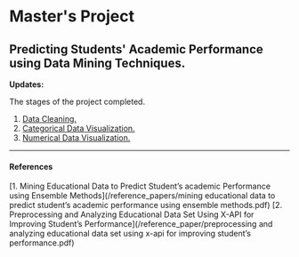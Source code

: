 # Master's Project

## Predicting Students' Academic Performance using Data Mining Techniques.

**Updates:**

The stages of the project completed.

1. [Data Cleaning.](01_data_cleaning.ipynb)
2. [Categorical Data Visualization.](02_categorical_data_visualization.ipynb)
3. [Numerical Data Visualization.](03_numerical_data_visualization.ipynb)

---

#### References

[1. Mining Educational Data to Predict Student’s academic Performance using Ensemble Methods](/reference_papers/mining educational data to predict student’s academic performance using ensemble methods.pdf)
[2. Preprocessing and Analyzing Educational Data Set Using X-API for Improving Student’s Performance](/reference_paper/preprocessing and analyzing educational data set using x-api for improving student’s performance.pdf)
